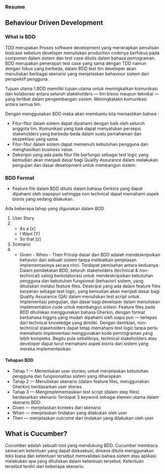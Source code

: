 ### Resume

## Behaviour Driven Development

### What is BDD

TDD merupakan Proses software development yang menerapkan penulisan testcase sebelum developer menuliskan production codenya berfokus pada componen dalam sistem dan test case ditulis dalam bahasa pemograman.
BDD merupakan penerapan test case yang sama dengan TDD namun dengan fokus yang berbeda, dalam BDD test tim developer akan menuliskan berbagai skenario yang menjelaskan behaviour sistem dari perspektif pengguna.

Tujuan utama
1.BDD memiliki tujuan utama untuk meningkatkan komunikasi dan kolaborasi antara seluruh stakeholders — tim bisnis maupun teknikal — yang terlibat dalam pengembangan sistem. Meningkatakn komunikasi antara semua tim.

Dengan menggunakan BDD maka akan membantu kita memastikan bahwa :

- Fitur-fitur dalam sistem dapat dipahami dengan baik oleh seluruh anggota tim. Komunikasi yang baik dapat menyatukan persepsi stakeholders yang berbeda-beda dalam suatu pemahaman dan ekspektasi yang sama.
- Fitur-fitur dalam sistem dapat memenuhi kebutuhan pengguna dan menghasilkan business value.
- Deksripsi yang ada pada fitur file berfungsi sebagai test logic yang kemudian akan menjadi dasar bagi Quality Assurance dalam melakukan pengujian dan dasar development untuk membangun sistem.

### BDD Format

- Feature file dalam BDD ditulis dalam bahasa Gerkins yang dapat dipahami oleh siapapun sehingga non technical dapat memahami aspek bisnis yang sedang dilakukan.

Ada beberapa tahap yang digunakan dalam BDD

1. User Story
2. - As a [x]
   - I Want [Y]
   - So that [z]
3. Scenario
4. - Given - When - Then
     Prinsip dasar dari BDD adalah mendeskripsikan behavior dari sebuah sistem tanpa melibatkan penjelasan implementasinya secara rinci. Terdapat pemisahan antara keduanya.
     Dalam pendekatan BDD, seluruh stakeholders (technical & non-technical) saling berkolaborasi untuk mendeskripsikan kebutuhan pengguna dan kebutuhan fungsional (behavior) sistem, yang dituliskan melalui feature files. Deskripsi yang ada dalam feature files berperan sebagai test logic, yang kemudian akan menjadi dasar bagi Quality Assurance (QA) dalam menuliskan test script untuk implementasi pengujian, dan dasar bagi developer dalam menuliskan implementation code untuk membangun sistem.
     Feature files pada BDD dituliskan menggunakan bahasa Gherkin, dengan format berbahasa Inggris yang mudah dipahami oleh siapa pun — terlepas dari technical knowledge yang dimiliki. Dengan demikian, non-technical stakeholders dapat tetap memahami test logic tanpa perlu memahami implementasi menggunakan kode pemrograman yang lebih kompleks. Begitu pula sebaliknya, technical stakeholders atau developer dapat turut memahami aspek bisnis dari sistem yang mereka implementasikan.

#### Tahapan BDD

- Tahap 1 — Menentukan user stories; untuk menjelaskan kebutuhan pengguna dan fungsionalitas sistem yang diharapkan
- Tahap 2 — Menuliskan skenario (dalam feature files, menggunakan Gherkin) berdasarkan user stories
- Tahap 3 — Mengimplementasikan test script (dalam step files) berdasarkan skenario
  Terdapat 3 keyword sebagai elemen utama dalam skenario BDD:
- Given — menjelaskan konteks dari skenario
- When — menjelaskan tindakan yang dilakukan oleh user
- Then — menjelaskan outcome dari tindakan yang dilakukan oleh user

## What is Cucumber?

Cucumber adalah sebuah tool yang mendukung BDD. Cucumber membaca semacam ketentuan yang dapat dieksekusi, dimana ditulis menggunakan teks biasa dan ketentuan tersebut memvalidasi bahwa sistem atau aplikasi melakukan apa yang dituliskan dalam ketentuan tersebut. Ketentuan tersebut terdiri dari beberapa skenario.
